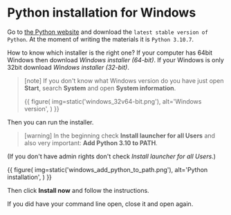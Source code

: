 # Python installation for Windows 

Go to [the Python website](https://www.python.org/downloads/) and
download the `latest stable version of Python`. At the moment of writing
the materials it is `Python 3.10.7`.

How to know which installer is the right one?
If your computer has 64bit Windows then download *Windows installer (64-bit)*.
If your Windows is only 32bit download *Windows installer (32-bit)*.


> [note]
> If you don't know what Windows version do you have just open **Start**, 
> search **System** and open **System information**.
>
> {{ figure(
    img=static('windows_32v64-bit.png'),
    alt='Windows version',
) }}

Then you can run the installer.
> [warning]  In the beginning check **Install launcher for all Users** and also very important: **Add Python 3.10 to PATH**.


(If you don't have admin rights don't check *Install launcher for all Users*.)

{{ figure(
    img=static('windows_add_python_to_path.png'),
    alt='Python installation',
) }}

Then click **Install now** and follow the instructions.

If you did have your command line open, close it and open again.
